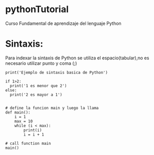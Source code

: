 # pythonTutorial
Curso Fundamental de aprendizaje del lenguaje Python
#  Sintaxis:
Para indexar la sintaxis de Python se utiliza el espacio(tabular),no es necesario utilizar punto y coma (;)
```
print('Ejemplo de sintaxis basica de Python')

if 1>2:
  print('1 es menor que 2')
else:
  print('2 es mayor a 1')


# define la funcion main y luego la llama 
def main():
    i = 1
    max = 10
    while (i < max):
        print(i)
        i = i + 1

# call function main 
main()
```
